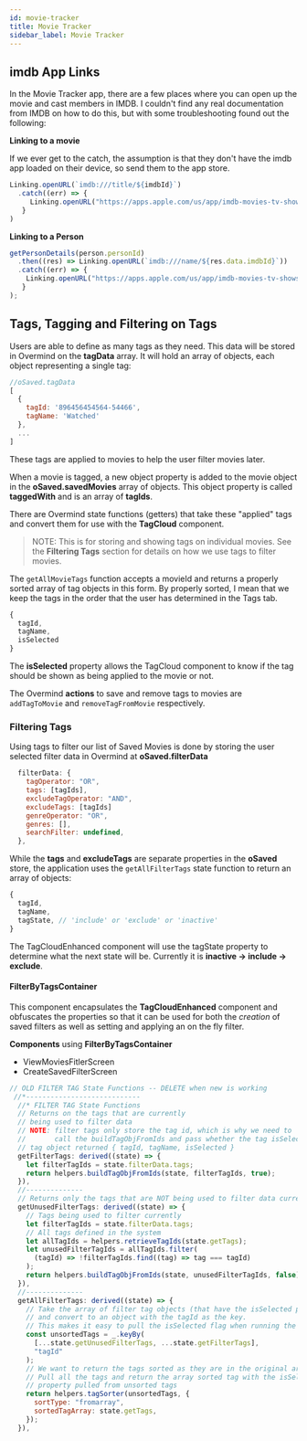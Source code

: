 ```yaml
---
id: movie-tracker
title: Movie Tracker
sidebar_label: Movie Tracker
---
```


## imdb App Links

In the Movie Tracker app, there are a few places where you can open up the movie and cast members in IMDB.  I couldn't find any real documentation from IMDB on how to do this, but with some troubleshooting found out the following:

**Linking to a movie**

If we ever get to the catch, the assumption is that they don't have the imdb app loaded on their device, so send them to the app store.

```javascript
Linking.openURL(`imdb:///title/${imdbId}`)
  .catch((err) => {
     Linking.openURL("https://apps.apple.com/us/app/imdb-movies-tv-shows/id342792525");
   }
)
```

**Linking to a Person**

```javascript
getPersonDetails(person.personId)
  .then((res) => Linking.openURL(`imdb:///name/${res.data.imdbId}`))
  .catch((err) => {
    Linking.openURL("https://apps.apple.com/us/app/imdb-movies-tv-shows/id342792525");
   }
);
```

## Tags, Tagging and Filtering on Tags

Users are able to define as many tags as they need.  This data will be stored in Overmind on the **tagData** array.  It will hold an array of objects, each object representing a single tag:

```javascript
//oSaved.tagData
[
  {
    tagId: '896456454564-54466',
    tagName: 'Watched'
  },
  ...
]
```

These tags are applied to movies to help the user filter movies later.

When a movie is tagged, a new object property is added to the movie object in the **oSaved.savedMovies** array of objects.  This object property is called **taggedWith** and is an array of **tagIds**.

There are Overmind state functions (getters) that take these "applied" tags and convert them for use with the **TagCloud** component.

> NOTE: This is for storing and showing tags on individual movies.  See the **Filtering Tags** section for details on how we use tags to filter movies. 

The `getAllMovieTags` function accepts a movieId and returns a properly sorted array of tag objects in this form.  By properly sorted, I mean that we keep the tags in the order that the user has determined in the Tags tab.  

```javascript
{
  tagId,
  tagName,
  isSelected
}
```

The **isSelected** property allows the TagCloud component to know if the tag should be shown as being applied to the movie or not.

The Overmind **actions** to save and remove tags to movies are `addTagToMovie` and `removeTagFromMovie` respectively.

### Filtering Tags

Using tags to filter our list of Saved Movies is done by storing the user selected filter data in Overmind at **oSaved.filterData**

```javascript
  filterData: {
    tagOperator: "OR",
    tags: [tagIds],
    excludeTagOperator: "AND",
    excludeTags: [tagIds]
    genreOperator: "OR",
    genres: [],
    searchFilter: undefined,
  },
```

While the **tags** and **excludeTags** are separate properties in the **oSaved** store, the application uses the `getAllFilterTags` state function to return an array of objects:

```javascript
{
  tagId,
  tagName,
  tagState, // 'include' or 'exclude' or 'inactive'
}
```

The TagCloudEnhanced component will use the tagState property to determine what the next state will be.  Currently it is **inactive -> include -> exclude**.

#### FilterByTagsContainer

This component encapsulates the **TagCloudEnhanced** component and obfuscates the properties so that it can be used for both the *creation* of saved filters as well as setting and applying an on the fly filter.

**Components** using **FilterByTagsContainer**

- ViewMoviesFitlerScreen
- CreateSavedFilterScreen









```javascript
// OLD FILTER TAG State Functions -- DELETE when new is working
 //*----------------------------
  //* FILTER TAG State Functions
  // Returns on the tags that are currently
  // being used to filter data
  // NOTE: filter tags only store the tag id, which is why we need to
  //       call the buildTagObjFromIds and pass whether the tag isSelected or not
  // tag object returned { tagId, tagName, isSelected }
  getFilterTags: derived((state) => {
    let filterTagIds = state.filterData.tags;
    return helpers.buildTagObjFromIds(state, filterTagIds, true);
  }),
  //--------------
  // Returns only the tags that are NOT being used to filter data currently
  getUnusedFilterTags: derived((state) => {
    // Tags being used to filter currently
    let filterTagIds = state.filterData.tags;
    // All tags defined in the system
    let allTagIds = helpers.retrieveTagIds(state.getTags);
    let unusedFilterTagIds = allTagIds.filter(
      (tagId) => !filterTagIds.find((tag) => tag === tagId)
    );
    return helpers.buildTagObjFromIds(state, unusedFilterTagIds, false);
  }),
  //--------------
  getAllFilterTags: derived((state) => {
    // Take the array of filter tag objects (that have the isSelected property set and not yet set.)
    // and convert to an object with the tagId as the key.
    // This makes it easy to pull the isSelected flag when running the tagSorter function (which returns an array)
    const unsortedTags = _.keyBy(
      [...state.getUnusedFilterTags, ...state.getFilterTags],
      "tagId"
    );
    // We want to return the tags sorted as they are in the original array
    // Pull all the tags and return the array sorted tag with the isSelected
    // property pulled from unsorted tags
    return helpers.tagSorter(unsortedTags, {
      sortType: "fromarray",
      sortedTagArray: state.getTags,
    });
  }),
```


